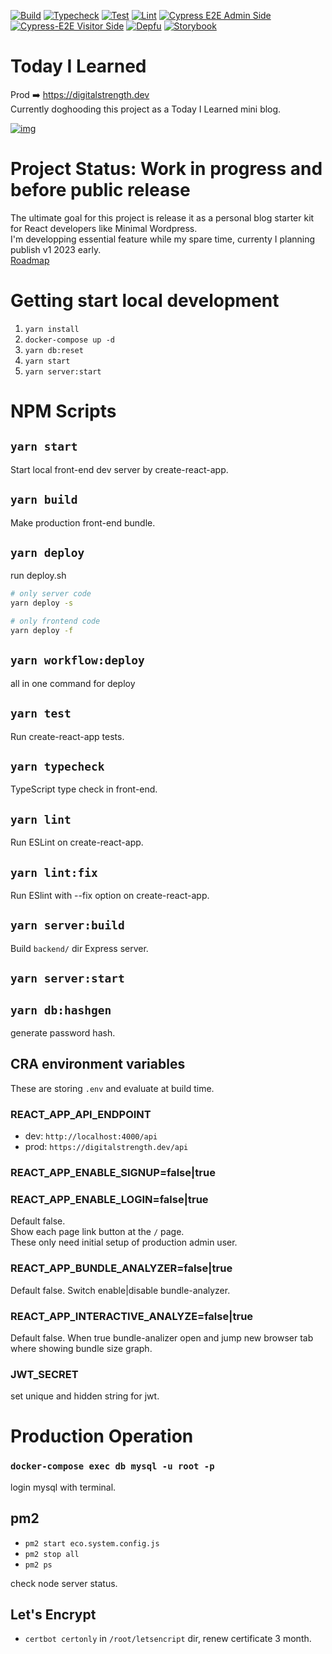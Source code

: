 [![Build](https://github.com/laststance/today-i-learned/actions/workflows/build.yml/badge.svg)](https://github.com/laststance/today-i-learned/actions/workflows/build.yml)
[![Typecheck](https://github.com/laststance/today-i-learned/actions/workflows/typecheck.yml/badge.svg)](https://github.com/laststance/today-i-learned/actions/workflows/typecheck.yml)
[![Test](https://github.com/laststance/today-i-learned/actions/workflows/test.yml/badge.svg)](https://github.com/laststance/today-i-learned/actions/workflows/test.yml)
[![Lint](https://github.com/laststance/today-i-learned/actions/workflows/lint.yml/badge.svg)](https://github.com/laststance/today-i-learned/actions/workflows/lint.yml)
[![Cypress E2E Admin Side](https://github.com/laststance/today-i-learned/actions/workflows/cypress-e2e-admin-side.yml/badge.svg)](https://github.com/laststance/today-i-learned/actions/workflows/cypress-e2e-admin-side.yml)
[![Cypress-E2E Visitor Side](https://github.com/laststance/today-i-learned/actions/workflows/cypress-e2e-visitor-side.yml/badge.svg)](https://github.com/laststance/today-i-learned/actions/workflows/cypress-e2e-visitor-side.yml)
[![Depfu](https://badges.depfu.com/badges/21dd00bdaefaebe1957173b9bb2eba6f/overview.svg)](https://depfu.com/github/laststance/today-i-learned?project_id=17741)
[![Storybook](https://cdn.jsdelivr.net/gh/storybookjs/brand@main/badge/badge-storybook.svg)](https://<master>--61702216bfd60a003a8b4431.chromatic.com)

# Today I Learned

Prod ➡️ https://digitalstrength.dev  
Currently doghooding this project as a Today I Learned mini blog.

[![img](https://digital3.nyc3.cdn.digitaloceanspaces.com/Kapture%202021-09-07%20at%2021.45.51.gif)](https://digitalstrength.dev)

# Project Status: Work in progress and before public release
The ultimate goal for this project is release it as a personal blog starter kit for React developers like Minimal Wordpress.  
I'm developping essential feature while my spare time, currenty I planning publish v1 2023 early.  
[Roadmap](https://github.com/laststance/today-i-learned/projects/1)

# Getting start local development

1. `yarn install`
2. `docker-compose up -d`
3. `yarn db:reset`
4. `yarn start`
5. `yarn server:start`

# NPM Scripts

## `yarn start`

Start local front-end dev server by create-react-app.

## `yarn build`

Make production front-end bundle.

## `yarn deploy`

run deploy.sh

```bash
# only server code
yarn deploy -s

# only frontend code
yarn deploy -f
```

## `yarn workflow:deploy`

all in one command for deploy

## `yarn test`

Run create-react-app tests.

## `yarn typecheck`

TypeScript type check in front-end.

## `yarn lint`

Run ESLint on create-react-app.

## `yarn lint:fix`

Run ESlint with --fix option on create-react-app.

## `yarn server:build`

Build `backend/` dir Express server.

## `yarn server:start`

## `yarn db:hashgen`

generate password hash.

## CRA environment variables

These are storing `.env` and evaluate at build time.

### REACT_APP_API_ENDPOINT

- dev: `http://localhost:4000/api`
- prod: `https://digitalstrength.dev/api`

### REACT_APP_ENABLE_SIGNUP=false|true

### REACT_APP_ENABLE_LOGIN=false|true

Default false.  
Show each page link button at the `/` page.  
These only need initial setup of production admin user.

### REACT_APP_BUNDLE_ANALYZER=false|true

Default false. Switch enable|disable bundle-analyzer.

### REACT_APP_INTERACTIVE_ANALYZE=false|true

Default false. When true bundle-analizer open and jump new browser tab where showing bundle size graph.

### JWT_SECRET

set unique and hidden string for jwt.

# Production Operation

### `docker-compose exec db mysql -u root -p`

login mysql with terminal.

## pm2

- `pm2 start eco.system.config.js`
- `pm2 stop all`
- `pm2 ps`

check node server status.

## Let's Encrypt

- `certbot certonly` in `/root/letsencript` dir, renew certificate 3 month.
